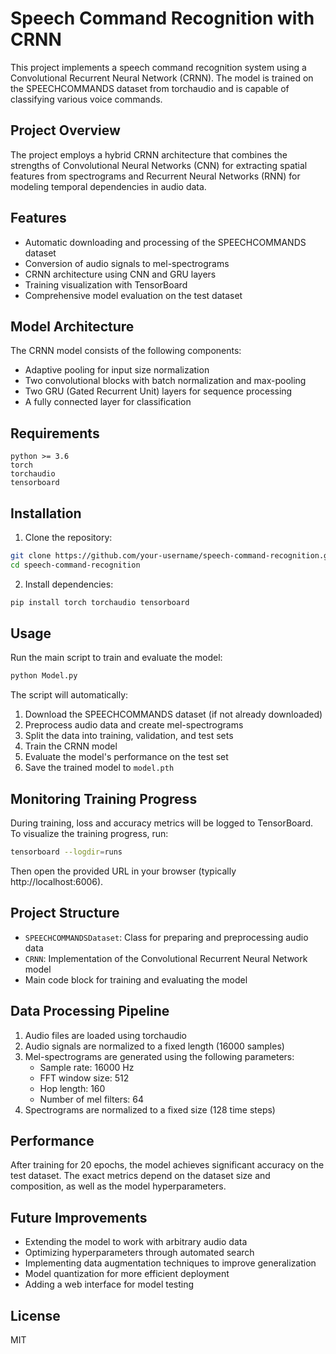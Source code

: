 # Speech Command Recognition with CRNN

This project implements a speech command recognition system using a Convolutional Recurrent Neural Network (CRNN). The model is trained on the SPEECHCOMMANDS dataset from torchaudio and is capable of classifying various voice commands.

## Project Overview

The project employs a hybrid CRNN architecture that combines the strengths of Convolutional Neural Networks (CNN) for extracting spatial features from spectrograms and Recurrent Neural Networks (RNN) for modeling temporal dependencies in audio data.

## Features

- Automatic downloading and processing of the SPEECHCOMMANDS dataset
- Conversion of audio signals to mel-spectrograms
- CRNN architecture using CNN and GRU layers
- Training visualization with TensorBoard
- Comprehensive model evaluation on the test dataset

## Model Architecture

The CRNN model consists of the following components:
- Adaptive pooling for input size normalization
- Two convolutional blocks with batch normalization and max-pooling
- Two GRU (Gated Recurrent Unit) layers for sequence processing
- A fully connected layer for classification

## Requirements

```
python >= 3.6
torch
torchaudio
tensorboard
```

## Installation

1. Clone the repository:
```bash
git clone https://github.com/your-username/speech-command-recognition.git
cd speech-command-recognition
```

2. Install dependencies:
```bash
pip install torch torchaudio tensorboard
```

## Usage

Run the main script to train and evaluate the model:

```bash
python Model.py
```

The script will automatically:
1. Download the SPEECHCOMMANDS dataset (if not already downloaded)
2. Preprocess audio data and create mel-spectrograms
3. Split the data into training, validation, and test sets
4. Train the CRNN model
5. Evaluate the model's performance on the test set
6. Save the trained model to `model.pth`

## Monitoring Training Progress

During training, loss and accuracy metrics will be logged to TensorBoard. To visualize the training progress, run:

```bash
tensorboard --logdir=runs
```

Then open the provided URL in your browser (typically http://localhost:6006).

## Project Structure

- `SPEECHCOMMANDSDataset`: Class for preparing and preprocessing audio data
- `CRNN`: Implementation of the Convolutional Recurrent Neural Network model
- Main code block for training and evaluating the model

## Data Processing Pipeline

1. Audio files are loaded using torchaudio
2. Audio signals are normalized to a fixed length (16000 samples)
3. Mel-spectrograms are generated using the following parameters:
   - Sample rate: 16000 Hz
   - FFT window size: 512
   - Hop length: 160
   - Number of mel filters: 64
4. Spectrograms are normalized to a fixed size (128 time steps)

## Performance

After training for 20 epochs, the model achieves significant accuracy on the test dataset. The exact metrics depend on the dataset size and composition, as well as the model hyperparameters.

## Future Improvements

- Extending the model to work with arbitrary audio data
- Optimizing hyperparameters through automated search
- Implementing data augmentation techniques to improve generalization
- Model quantization for more efficient deployment
- Adding a web interface for model testing

## License

MIT
